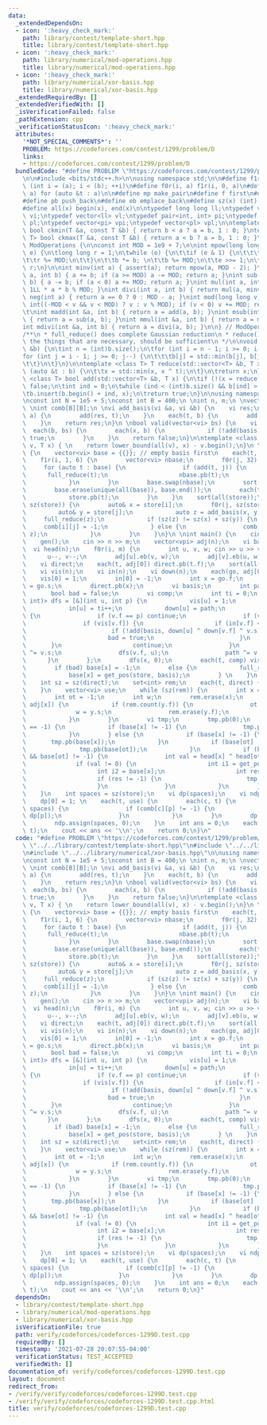```yaml
---
data:
  _extendedDependsOn:
  - icon: ':heavy_check_mark:'
    path: library/contest/template-short.hpp
    title: library/contest/template-short.hpp
  - icon: ':heavy_check_mark:'
    path: library/numerical/mod-operations.hpp
    title: library/numerical/mod-operations.hpp
  - icon: ':heavy_check_mark:'
    path: library/numerical/xor-basis.hpp
    title: library/numerical/xor-basis.hpp
  _extendedRequiredBy: []
  _extendedVerifiedWith: []
  _isVerificationFailed: false
  _pathExtension: cpp
  _verificationStatusIcon: ':heavy_check_mark:'
  attributes:
    '*NOT_SPECIAL_COMMENTS*': ''
    PROBLEM: https://codeforces.com/contest/1299/problem/D
    links:
    - https://codeforces.com/contest/1299/problem/D
  bundledCode: "#define PROBLEM \"https://codeforces.com/contest/1299/problem/D\"\n\
    \n\n#include <bits/stdc++.h>\n\nusing namespace std;\n\n#define f1r(i, a, b) for\
    \ (int i = (a); i < (b); ++i)\n#define f0r(i, a) f1r(i, 0, a)\n#define each(t,\
    \ a) for (auto &t : a)\n\n#define mp make_pair\n#define f first\n#define s second\n\
    #define pb push_back\n#define eb emplace_back\n#define sz(x) (int)(x).size()\n\
    #define all(x) begin(x), end(x)\n\ntypedef long long ll;\ntypedef vector<int>\
    \ vi;\ntypedef vector<ll> vl;\ntypedef pair<int, int> pi;\ntypedef pair<ll, ll>\
    \ pl;\ntypedef vector<pi> vpi;\ntypedef vector<pl> vpl;\n\ntemplate <class T>\
    \ bool ckmin(T &a, const T &b) { return b < a ? a = b, 1 : 0; }\ntemplate <class\
    \ T> bool ckmax(T &a, const T &b) { return a < b ? a = b, 1 : 0; }\n\nnamespace\
    \ ModOperations {\n\nconst int MOD = 1e9 + 7;\n\nint mpow(long long b, long long\
    \ e) {\n\tlong long r = 1;\n\twhile (e) {\n\t\tif (e & 1) {\n\t\t\tr *= b; \n\t\
    \t\tr %= MOD;\n\t\t}\n\t\tb *= b; \n\t\tb %= MOD;\n\t\te >>= 1;\n\t}\n\treturn\
    \ r;\n}\n\nint minv(int a) { assert(a); return mpow(a, MOD - 2); }\nint add(int\
    \ a, int b) { a += b; if (a >= MOD) a -= MOD; return a; }\nint sub(int a, int\
    \ b) { a -= b; if (a < 0) a += MOD; return a; }\nint mul(int a, int b) { return\
    \ 1LL * a * b % MOD; }\nint divi(int a, int b) { return mul(a, minv(b)); }\nint\
    \ neg(int a) { return a == 0 ? 0 : MOD - a; }\nint mod(long long v) { \n\tv =\
    \ int((-MOD < v && v < MOD) ? v : v % MOD); if (v < 0) v += MOD; return v; }\n\
    \t\nint madd(int &a, int b) { return a = add(a, b); }\nint msub(int &a, int b)\
    \ { return a = sub(a, b); }\nint mmul(int &a, int b) { return a = mul(a, b); }\n\
    int mdivi(int &a, int b) { return a = divi(a, b); }\n\n} // ModOperations\n\n\
    /**\n * full_reduce() does complete Gaussian reduction\n * reduce() just does\
    \ the things that are necessary, should be sufficient\n */\n\nvoid full_reduce(std::vector<int>\
    \ &b) {\n\tint n = (int)b.size();\n\tfor (int i = n - 1; i >= 0; i--) {\n\t\t\
    for (int j = i - 1; j >= 0; j--) {\n\t\t\tb[j] = std::min(b[j], b[j] ^ b[i]);\n\
    \t\t}\n\t}\n}\n\ntemplate <class T> T reduce(std::vector<T> &b, T x) {\n\tfor\
    \ (auto &t : b) {\n\t\tx = std::min(x, x ^ t);\n\t}\n\treturn x;\n}\n\ntemplate\
    \ <class T> bool add(std::vector<T> &b, T x) {\n\tif (!(x = reduce(b, x))) return\
    \ false;\n\tint ind = 0;\n\twhile (ind < (int)b.size() && b[ind] > x) ind++;\n\
    \tb.insert(b.begin() + ind, x);\n\treturn true;\n}\n\nusing namespace ModOperations;\n\
    \nconst int N = 1e5 + 5;\nconst int B = 400;\n \nint n, m;\n \nvector<vi> store;\n\
    \ \nint comb[B][B];\n \nvi add_basis(vi &a, vi &b) {\n    vi res;\n    each(t,\
    \ a) {\n        add(res, t);\n    }\n    each(t, b) {\n        add(res, t);\n\
    \    }\n    return res;\n}\n \nbool valid(vector<vi> bs) {\n    vi basis;\n  \
    \  each(b, bs) {\n        each(x, b) {\n            if (!add(basis, x)) return\
    \ true;\n        }\n    }\n    return false;\n}\n\ntemplate <class T> int get_pos(vector<T>&\
    \ v, T x) { \n    return lower_bound(all(v), x) - v.begin();\n}\n \nvoid gen()\
    \ {\n    vector<vi> base = {{}}; // empty basis first\n    each(t, base) store.pb(t);\n\
    \    f1r(i, 1, 6) {\n        vector<vi> nbase;\n        f0r(j, 32) {\n       \
    \     for (auto t : base) {\n                if (add(t, j)) {\n              \
    \      full_reduce(t);\n                    nbase.pb(t);\n                }\n\
    \            }\n        }\n        base.swap(nbase);\n        sort(all(base));\n\
    \        base.erase(unique(all(base)), base.end());\n        each(t, base) {\n\
    \            store.pb(t);\n        }\n    }\n    sort(all(store));\n    f0r(i,\
    \ sz(store)) {\n        auto& x = store[i];\n        f0r(j, sz(store)) {\n   \
    \         auto& y = store[j];\n            auto z = add_basis(x, y);\n       \
    \     full_reduce(z);\n            if (sz(z) != sz(x) + sz(y)) {\n           \
    \     comb[i][j] = -1;\n            } else {\n                comb[i][j] = get_pos(store,\
    \ z);\n            }\n        }\n    }\n}\n \nint main() {\n    cin.tie(0)->sync_with_stdio(0);\n\
    \    gen();\n    cin >> n >> m;\n    vector<vpi> adj(n);\n    vi base(n);\n  \
    \  vi head(n);\n    f0r(i, m) {\n        int u, v, w; cin >> u >> v >> w;\n  \
    \      u--, v--;\n        adj[u].eb(v, w);\n        adj[v].eb(u, w);\n    }\n\
    \    vi direct;\n    each(t, adj[0]) direct.pb(t.f);\n    sort(all(direct));\n\
    \    vi vis(n);\n    vi in(n);\n    vi down(n);\n    each(go, adj[0]) {\n    \
    \    vis[0] = 1;\n        in[0] = -1;\n        int x = go.f;\n        head[x]\
    \ = go.s;\n        direct.pb(x);\n        vi basis;\n        int path = 0;\n \
    \       bool bad = false;\n        vi comp;\n        int ti = 0;\n        function<void(int,\
    \ int)> dfs = [&](int u, int p) {\n            vis[u] = 1;\n            comp.pb(u);\n\
    \            in[u] = ti++;\n            down[u] = path;\n            each(v, adj[u])\
    \ {\n                if (v.f == p) continue;\n                if (v.f == 0) continue;\n\
    \                if (vis[v.f]) {\n                    if (in[v.f] < in[u]) {\n\
    \                        if (!add(basis, down[u] ^ down[v.f] ^ v.s)) {\n     \
    \                       bad = true;\n                        }\n             \
    \       }\n                    continue;\n                }\n                path\
    \ ^= v.s;\n                dfs(v.f, u);\n                path ^= v.s;\n      \
    \      }\n        };\n        dfs(x, 0);\n        each(t, comp) vis[t] = 0;\n\
    \        if (bad) base[x] = -1;\n        else {\n            full_reduce(basis);\n\
    \            base[x] = get_pos(store, basis);\n        } \n    }\n    sort(all(direct));\n\
    \    int sz = sz(direct);\n    set<int> rem;\n    each(t, direct) {\n        rem.insert(t);\n\
    \    }\n    vector<vi> use;\n    while (sz(rem)) {\n        int x = *rem.begin();\n\
    \        int ot = -1;\n        int w;\n        rem.erase(x);\n        each(y,\
    \ adj[x]) {\n            if (rem.count(y.f)) {\n                ot = y.f;\n  \
    \              w = y.s;\n                rem.erase(y.f);\n                break;\n\
    \            }\n        }\n        vi tmp;\n        tmp.pb(0);\n        if (ot\
    \ == -1) {\n            if (base[x] != -1) {\n                tmp.pb(base[x]);\n\
    \            }\n        } else {\n            if (base[x] != -1) {\n         \
    \       tmp.pb(base[x]);\n            }\n            if (base[ot] != -1) {\n \
    \               tmp.pb(base[ot]);\n            }\n            if (base[x] != -1\
    \ && base[ot] != -1) {\n                int val = head[x] ^ head[ot] ^ w;\n  \
    \              if (val != 0) {\n                    int i1 = get_pos(store, {val});\n\
    \                    int i2 = base[x];\n                    int res = comb[i1][i2];\n\
    \                    if (res != -1) {\n                        tmp.pb(res);\n\
    \                    }\n                }\n            }\n        }\n        use.pb(tmp);\n\
    \    }\n    int spaces = sz(store);\n    vi dp(spaces);\n    vi ndp(spaces);\n\
    \    dp[0] = 1; \n    each(t, use) {\n        each(c, t) {\n            f0r(p,\
    \ spaces) {\n                if (comb[c][p] != -1) {\n                    madd(ndp[comb[c][p]],\
    \ dp[p]);\n                }\n            }\n        }\n        dp.swap(ndp);\n\
    \        ndp.assign(spaces, 0);\n    }\n    int ans = 0;\n    each(t, dp) madd(ans,\
    \ t);\n    cout << ans << '\\n';\n    return 0;\n}\n"
  code: "#define PROBLEM \"https://codeforces.com/contest/1299/problem/D\"\n\n#include\
    \ \"../../library/contest/template-short.hpp\"\n#include \"../../library/numerical/mod-operations.hpp\"\
    \n#include \"../../library/numerical/xor-basis.hpp\"\n\nusing namespace ModOperations;\n\
    \nconst int N = 1e5 + 5;\nconst int B = 400;\n \nint n, m;\n \nvector<vi> store;\n\
    \ \nint comb[B][B];\n \nvi add_basis(vi &a, vi &b) {\n    vi res;\n    each(t,\
    \ a) {\n        add(res, t);\n    }\n    each(t, b) {\n        add(res, t);\n\
    \    }\n    return res;\n}\n \nbool valid(vector<vi> bs) {\n    vi basis;\n  \
    \  each(b, bs) {\n        each(x, b) {\n            if (!add(basis, x)) return\
    \ true;\n        }\n    }\n    return false;\n}\n\ntemplate <class T> int get_pos(vector<T>&\
    \ v, T x) { \n    return lower_bound(all(v), x) - v.begin();\n}\n \nvoid gen()\
    \ {\n    vector<vi> base = {{}}; // empty basis first\n    each(t, base) store.pb(t);\n\
    \    f1r(i, 1, 6) {\n        vector<vi> nbase;\n        f0r(j, 32) {\n       \
    \     for (auto t : base) {\n                if (add(t, j)) {\n              \
    \      full_reduce(t);\n                    nbase.pb(t);\n                }\n\
    \            }\n        }\n        base.swap(nbase);\n        sort(all(base));\n\
    \        base.erase(unique(all(base)), base.end());\n        each(t, base) {\n\
    \            store.pb(t);\n        }\n    }\n    sort(all(store));\n    f0r(i,\
    \ sz(store)) {\n        auto& x = store[i];\n        f0r(j, sz(store)) {\n   \
    \         auto& y = store[j];\n            auto z = add_basis(x, y);\n       \
    \     full_reduce(z);\n            if (sz(z) != sz(x) + sz(y)) {\n           \
    \     comb[i][j] = -1;\n            } else {\n                comb[i][j] = get_pos(store,\
    \ z);\n            }\n        }\n    }\n}\n \nint main() {\n    cin.tie(0)->sync_with_stdio(0);\n\
    \    gen();\n    cin >> n >> m;\n    vector<vpi> adj(n);\n    vi base(n);\n  \
    \  vi head(n);\n    f0r(i, m) {\n        int u, v, w; cin >> u >> v >> w;\n  \
    \      u--, v--;\n        adj[u].eb(v, w);\n        adj[v].eb(u, w);\n    }\n\
    \    vi direct;\n    each(t, adj[0]) direct.pb(t.f);\n    sort(all(direct));\n\
    \    vi vis(n);\n    vi in(n);\n    vi down(n);\n    each(go, adj[0]) {\n    \
    \    vis[0] = 1;\n        in[0] = -1;\n        int x = go.f;\n        head[x]\
    \ = go.s;\n        direct.pb(x);\n        vi basis;\n        int path = 0;\n \
    \       bool bad = false;\n        vi comp;\n        int ti = 0;\n        function<void(int,\
    \ int)> dfs = [&](int u, int p) {\n            vis[u] = 1;\n            comp.pb(u);\n\
    \            in[u] = ti++;\n            down[u] = path;\n            each(v, adj[u])\
    \ {\n                if (v.f == p) continue;\n                if (v.f == 0) continue;\n\
    \                if (vis[v.f]) {\n                    if (in[v.f] < in[u]) {\n\
    \                        if (!add(basis, down[u] ^ down[v.f] ^ v.s)) {\n     \
    \                       bad = true;\n                        }\n             \
    \       }\n                    continue;\n                }\n                path\
    \ ^= v.s;\n                dfs(v.f, u);\n                path ^= v.s;\n      \
    \      }\n        };\n        dfs(x, 0);\n        each(t, comp) vis[t] = 0;\n\
    \        if (bad) base[x] = -1;\n        else {\n            full_reduce(basis);\n\
    \            base[x] = get_pos(store, basis);\n        } \n    }\n    sort(all(direct));\n\
    \    int sz = sz(direct);\n    set<int> rem;\n    each(t, direct) {\n        rem.insert(t);\n\
    \    }\n    vector<vi> use;\n    while (sz(rem)) {\n        int x = *rem.begin();\n\
    \        int ot = -1;\n        int w;\n        rem.erase(x);\n        each(y,\
    \ adj[x]) {\n            if (rem.count(y.f)) {\n                ot = y.f;\n  \
    \              w = y.s;\n                rem.erase(y.f);\n                break;\n\
    \            }\n        }\n        vi tmp;\n        tmp.pb(0);\n        if (ot\
    \ == -1) {\n            if (base[x] != -1) {\n                tmp.pb(base[x]);\n\
    \            }\n        } else {\n            if (base[x] != -1) {\n         \
    \       tmp.pb(base[x]);\n            }\n            if (base[ot] != -1) {\n \
    \               tmp.pb(base[ot]);\n            }\n            if (base[x] != -1\
    \ && base[ot] != -1) {\n                int val = head[x] ^ head[ot] ^ w;\n  \
    \              if (val != 0) {\n                    int i1 = get_pos(store, {val});\n\
    \                    int i2 = base[x];\n                    int res = comb[i1][i2];\n\
    \                    if (res != -1) {\n                        tmp.pb(res);\n\
    \                    }\n                }\n            }\n        }\n        use.pb(tmp);\n\
    \    }\n    int spaces = sz(store);\n    vi dp(spaces);\n    vi ndp(spaces);\n\
    \    dp[0] = 1; \n    each(t, use) {\n        each(c, t) {\n            f0r(p,\
    \ spaces) {\n                if (comb[c][p] != -1) {\n                    madd(ndp[comb[c][p]],\
    \ dp[p]);\n                }\n            }\n        }\n        dp.swap(ndp);\n\
    \        ndp.assign(spaces, 0);\n    }\n    int ans = 0;\n    each(t, dp) madd(ans,\
    \ t);\n    cout << ans << '\\n';\n    return 0;\n}"
  dependsOn:
  - library/contest/template-short.hpp
  - library/numerical/mod-operations.hpp
  - library/numerical/xor-basis.hpp
  isVerificationFile: true
  path: verify/codeforces/codeforces-1299D.test.cpp
  requiredBy: []
  timestamp: '2021-07-28 20:07:55-04:00'
  verificationStatus: TEST_ACCEPTED
  verifiedWith: []
documentation_of: verify/codeforces/codeforces-1299D.test.cpp
layout: document
redirect_from:
- /verify/verify/codeforces/codeforces-1299D.test.cpp
- /verify/verify/codeforces/codeforces-1299D.test.cpp.html
title: verify/codeforces/codeforces-1299D.test.cpp
---
```

